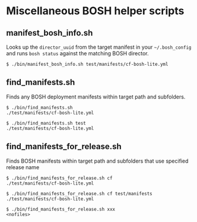 Miscellaneous BOSH helper scripts
=================================

manifest_bosh_info.sh
---------------------

Looks up the `director_uuid` from the target manifest in your `~/.bosh_config` and runs `bosh status` against the matching BOSH director.

```
$ ./bin/manifest_bosh_info.sh test/manifests/cf-bosh-lite.yml
```

find_manifests.sh
-----------------

Finds any BOSH deployment manifests within target path and subfolders.

```
$ ./bin/find_manifests.sh
./test/manifests/cf-bosh-lite.yml

$ ./bin/find_manifests.sh test
./test/manifests/cf-bosh-lite.yml
```

find_manifests_for_release.sh
-----------------------------

Finds BOSH manifests within target path and subfolders that use specified release name

```
$ ./bin/find_manifests_for_release.sh cf
./test/manifests/cf-bosh-lite.yml

$ ./bin/find_manifests_for_release.sh cf test/manifests
./test/manifests/cf-bosh-lite.yml

$ ./bin/find_manifests_for_release.sh xxx
<nofiles>
```
